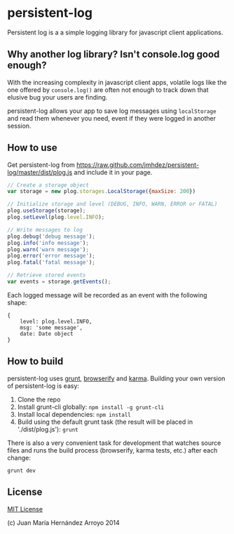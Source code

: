 persistent-log
==============

Persistent log is a a simple logging library for javascript client applications. 

Why another log library? Isn't console.log good enough?
-------------------------------------------------------

With the increasing complexity in javascript client apps, volatile logs like the one offered by `console.log()` are often not enough to track down that elusive bug your users are finding.

persistent-log allows your app to save log messages using `localStorage` and read them whenever you need, event if they were logged in another session.

How to use
----------

Get persistent-log from https://raw.github.com/jmhdez/persistent-log/master/dist/plog.js and include it in your page.

```Javascript
// Create a storage object
var storage = new plog.storages.LocalStorage({maxSize: 200})

// Initialize storage and level (DEBUG, INFO, WARN, ERROR or FATAL)
plog.useStorage(storage);
plog.setLevel(plog.level.INFO);

// Write messages to log
plog.debug('debug message');
plog.info('info message');
plog.warn('warn message');
plog.error('error message');
plog.fatal('fatal message');

// Retrieve stored events
var events = storage.getEvents();
```

Each logged message will be recorded as an event with the following shape:

```
{
	level: plog.level.INFO,
	msg: 'some message',
	date: Date object
}
```

How to build
------------

persistent-log uses [grunt](http://gruntjs.com/), [browserify](http://browserify.org/) and [karma](http://karma-runner.github.io/0.10/index.html). Building your own version of persistent-log is easy:

1. Clone the repo
2. Install grunt-cli globally: ``npm install -g grunt-cli``
3. Install local dependencies: ``npm install``
4. Build using the default grunt task (the result will be placed in './dist/plog.js'): ``grunt``

There is also a very convenient task for development that watches source files and runs the build process (browserify, karma tests, etc.) after each change:

``grunt dev``


License
-------

[MIT License](http://opensource.org/licenses/MIT)

(c) Juan María Hernández Arroyo 2014